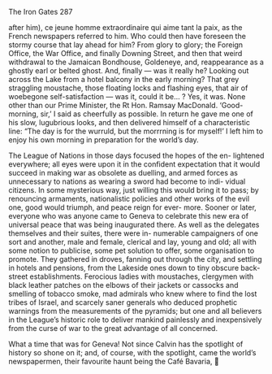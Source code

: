The Iron Gates 287

after him), ce jeune homme extraordinaire qui aime tant la paix, as the
French newspapers referred to him. Who could then have foreseen the
stormy course that lay ahead for him? From glory to glory; the Foreign
Office, the War Office, and finally Downing Street, and then that weird
withdrawal to the Jamaican Bondhouse, Goldeneye, and, reappearance
as a ghostly earl or belted ghost. And, finally — was it really he? Looking
out across the Lake from a hotel balcony in the early morning? That
grey straggling moustache, those floating locks and flashing eyes, that
air of woebegone self-satisfaction — was it, could it be... ? Yes, it was.
None other than our Prime Minister, the Rt Hon. Ramsay MacDonald.
‘Good-morning, sir,’ I said as cheerfully as possible. In return he gave
me one of his slow, lugubrious looks, and then delivered himself of a
characteristic line: “The day is for the wurruld, but the morrrning is for
myself!’ I left him to enjoy his own morning in preparation for the
world’s day.

The League of Nations in those days focused the hopes of the en-
lightened everywhere; all eyes were upon it in the confident expectation
that it would succeed in making war as obsolete as duelling, and armed
forces as unnecessary to nations as wearing a sword had become to indi-
vidual citizens. In some mysterious way, just willing this would bring it
to pass; by renouncing armaments, nationalistic policies and other
works of the evil one, good would triumph, and peace reign for ever-
more. Sooner or later, everyone who was anyone came to Geneva to
celebrate this new era of universal peace that was being inaugurated
there. As well as the delegates themselves and their suites, there were in-
numerable campaigners of one sort and another, male and female, clerical
and lay, young and old; all with some notion to publicise, some pet
solution to offer, some organisation to promote. They gathered in droves,
fanning out through the city, and settling in hotels and pensions, from
the Lakeside ones down to tiny obscure back-street establishments.
Ferocious ladies with moustaches, clergymen with black leather patches
on the elbows of their jackets or cassocks and smelling of tobacco smoke,
mad admirals who knew where to find the lost tribes of Israel, and
scarcely saner generals who deduced prophetic warnings from the
measurements of the pyramids; but one and all believers in the
League’s historic role to deliver mankind painlessly and inexpensively
from the curse of war to the great advantage of all concerned.

What a time that was for Geneva! Not since Calvin has the spotlight
of history so shone on it; and, of course, with the spotlight, came the
world’s newspapermen, their favourite haunt being the Café Bavaria,
